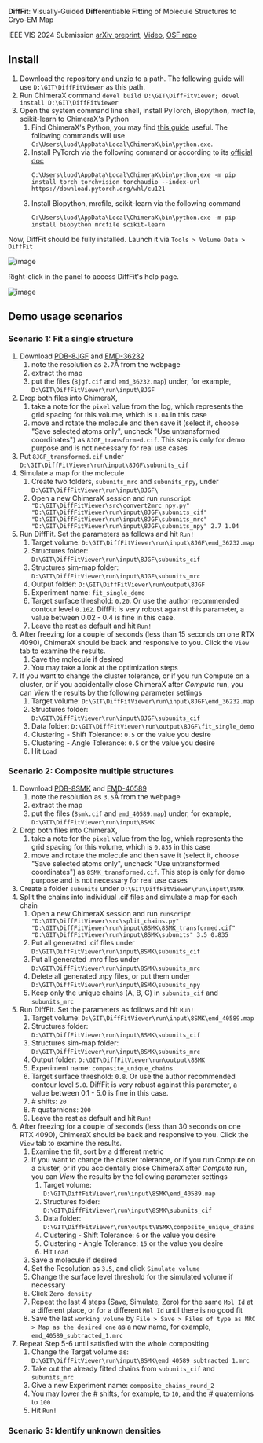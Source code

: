 **DiffFit**: Visually-Guided **Diff**erentiable **Fit**ting of Molecule Structures to Cryo-EM Map

IEEE VIS 2024 Submission [arXiv preprint](https://arxiv.org/abs/2404.02465), [Video](https://youtu.be/dWcHDWT9_mw), [OSF repo](https://osf.io/5tx4q/)

## Install 

1. Download the repository and unzip to a path. The following guide will use `D:\GIT\DiffFitViewer` as this path. 
2. Run ChimeraX command `devel build D:\GIT\DiffFitViewer; devel install D:\GIT\DiffFitViewer`
3. Open the system command line shell, install PyTorch, Biopython, mrcfile, scikit-learn to ChimeraX's Python
    1. Find ChimeraX's Python, you may find [this guide](https://www.cgl.ucsf.edu/chimerax/docs/devel/ides_debugging_profiling.html) useful. The following commands will use `C:\Users\luod\AppData\Local\ChimeraX\bin\python.exe`.
    2. Install PyTorch via the following command or according to its [official doc](https://pytorch.org/get-started/locally/)
       ```
       C:\Users\luod\AppData\Local\ChimeraX\bin\python.exe -m pip install torch torchvision torchaudio --index-url https://download.pytorch.org/whl/cu121
       ```
    3. Install Biopython, mrcfile, scikit-learn via the following command
       ```
       C:\Users\luod\AppData\Local\ChimeraX\bin\python.exe -m pip install biopython mrcfile scikit-learn
       ```

Now, DiffFit should be fully installed. Launch it via `Tools > Volume Data > DiffFit`

![image](https://github.com/nanovis/DiffFitViewer/assets/8460424/7c44d942-6c03-40bd-9791-5383214bafc1)

Right-click in the panel to access DiffFit's help page. 

![image](https://github.com/nanovis/DiffFitViewer/assets/8460424/d94283cd-4b4c-4d69-aa20-68e78f81e75f)

## Demo usage scenarios

### Scenario 1: Fit a single structure

1. Download [PDB-8JGF](https://www.rcsb.org/structure/8JGF) and [EMD-36232](https://www.ebi.ac.uk/emdb/EMD-36232) 
   1. note the resolution as `2.7`Å from the webpage
   2. extract the map
   3. put the files (`8jgf.cif` and `emd_36232.map`) under, for example, `D:\GIT\DiffFitViewer\run\input\8JGF` 
2. Drop both files into ChimeraX, 
   1. take a note for the `pixel` value from the log, which represents the grid spacing for this volume, which is `1.04` in this case
   2. move and rotate the molecule and then save it (select it, choose "Save selected atoms only", uncheck "Use untransformed coordinates") as `8JGF_transformed.cif`. This step is only for demo purpose and is not necessary for real use cases
3. Put `8JGF_transformed.cif` under `D:\GIT\DiffFitViewer\run\input\8JGF\subunits_cif`
4. Simulate a map for the molecule
   1. Create two folders, `subunits_mrc` and `subunits_npy`, under `D:\GIT\DiffFitViewer\run\input\8JGF\`
   2. Open a new ChimeraX session and run `runscript "D:\GIT\DiffFitViewer\src\convert2mrc_npy.py" "D:\GIT\DiffFitViewer\run\input\8JGF\subunits_cif" "D:\GIT\DiffFitViewer\run\input\8JGF\subunits_mrc" "D:\GIT\DiffFitViewer\run\input\8JGF\subunits_npy" 2.7 1.04`
5. Run DiffFit. Set the parameters as follows and hit `Run!`
   1. Target volume: `D:\GIT\DiffFitViewer\run\input\8JGF\emd_36232.map`
   2. Structures folder: `D:\GIT\DiffFitViewer\run\input\8JGF\subunits_cif`
   3. Structures sim-map folder: `D:\GIT\DiffFitViewer\run\input\8JGF\subunits_mrc`
   4. Output folder: `D:\GIT\DiffFitViewer\run\output\8JGF`
   5. Experiment name: `fit_single_demo`
   6. Target surface threshold: `0.20`. Or use the author recommended contour level `0.162`. DiffFit is very robust against this parameter, a value between 0.02 - 0.4 is fine in this case.
   7. Leave the rest as default and hit `Run!`
6. After freezing for a couple of seconds (less than 15 seconds on one RTX 4090), ChimeraX should be back and responsive to you. Click the `View` tab to examine the results.
   1. Save the molecule if desired
   2. You may take a look at the optimization steps
7. If you want to change the cluster tolerance, or if you run Compute on a cluster, or if you accidentally close ChimeraX after _Compute_ run, you can _View_ the results by the following parameter settings
   1. Target volume: `D:\GIT\DiffFitViewer\run\input\8JGF\emd_36232.map`
   2. Structures folder: `D:\GIT\DiffFitViewer\run\input\8JGF\subunits_cif`
   3. Data folder: `D:\GIT\DiffFitViewer\run\output\8JGF\fit_single_demo`
   4. Clustering - Shift Tolerance: `0.5` or the value you desire
   5. Clustering - Angle Tolerance: `0.5` or the value you desire
   6. Hit `Load`


### Scenario 2: Composite multiple structures

1. Download [PDB-8SMK](https://www.rcsb.org/structure/8SMK) and [EMD-40589](https://www.ebi.ac.uk/emdb/EMD-40589) 
   1. note the resolution as `3.5`Å from the webpage
   2. extract the map
   3. put the files (`8smk.cif` and `emd_40589.map`) under, for example, `D:\GIT\DiffFitViewer\run\input\8SMK` 
2. Drop both files into ChimeraX, 
   1. take a note for the `pixel` value from the log, which represents the grid spacing for this volume, which is `0.835` in this case
   2. move and rotate the molecule and then save it (select it, choose "Save selected atoms only", uncheck "Use untransformed coordinates") as `8SMK_transformed.cif`. This step is only for demo purpose and is not necessary for real use cases
3. Create a folder `subunits` under `D:\GIT\DiffFitViewer\run\input\8SMK`
4. Split the chains into individual .cif files and simulate a map for each chain
   1. Open a new ChimeraX session and run `runscript "D:\GIT\DiffFitViewer\src\split_chains.py" "D:\GIT\DiffFitViewer\run\input\8SMK\8SMK_transformed.cif" "D:\GIT\DiffFitViewer\run\input\8SMK\subunits" 3.5 0.835`
   2. Put all generated .cif files under `D:\GIT\DiffFitViewer\run\input\8SMK\subunits_cif`
   3. Put all generated .mrc files under `D:\GIT\DiffFitViewer\run\input\8SMK\subunits_mrc`
   4. Delete all generated .npy files, or put them under `D:\GIT\DiffFitViewer\run\input\8SMK\subunits_npy`
   5. Keep only the unique chains (A, B, C) in `subunits_cif` and `subunits_mrc`
5. Run DiffFit. Set the parameters as follows and hit `Run!`
   1. Target volume: `D:\GIT\DiffFitViewer\run\input\8SMK\emd_40589.map`
   2. Structures folder: `D:\GIT\DiffFitViewer\run\input\8SMK\subunits_cif`
   3. Structures sim-map folder: `D:\GIT\DiffFitViewer\run\input\8SMK\subunits_mrc`
   4. Output folder: `D:\GIT\DiffFitViewer\run\output\8SMK`
   5. Experiment name: `composite_unique_chains`
   6. Target surface threshold: `0.8`. Or use the author recommended contour level `5.0`. DiffFit is very robust against this parameter, a value between 0.1 - 5.0 is fine in this case.
   7. \# shifts: `20`
   8. \# quaternions: `200`
   9. Leave the rest as default and hit `Run!`
6. After freezing for a couple of seconds (less than 30 seconds on one RTX 4090), ChimeraX should be back and responsive to you. Click the `View` tab to examine the results.
   1. Examine the fit, sort by a different metric
   2. If you want to change the cluster tolerance, or if you run Compute on a cluster, or if you accidentally close ChimeraX after _Compute_ run, you can _View_ the results by the following parameter settings
      1. Target volume: `D:\GIT\DiffFitViewer\run\input\8SMK\emd_40589.map`
      2. Structures folder: `D:\GIT\DiffFitViewer\run\input\8SMK\subunits_cif`
      3. Data folder: `D:\GIT\DiffFitViewer\run\output\8SMK\composite_unique_chains`
      4. Clustering - Shift Tolerance: `6` or the value you desire
      5. Clustering - Angle Tolerance: `15` or the value you desire
      6. Hit `Load`
   3. Save a molecule if desired
   4. Set the Resolution as `3.5`, and click `Simulate volume`
   5. Change the surface level threshold for the simulated volume if necessary
   6. Click `Zero density`
   7. Repeat the last 4 steps (Save, Simulate, Zero) for the same `Mol Id` at a different place, or for a different `Mol Id` until there is no good fit
   8. Save the last `working volume` by `File > Save > Files of type as MRC > Map as the desired one` as a new name, for example, `emd_40589_subtracted_1.mrc`  
7. Repeat Step 5-6 until satisfied with the whole compositing
   1. Change the Target volume as: `D:\GIT\DiffFitViewer\run\input\8SMK\emd_40589_subtracted_1.mrc`
   2. Take out the already fitted chains from `subunits_cif` and `subunits_mrc`
   3. Give a new Experiment name: `composite_chains_round_2`
   4. You may lower the \# shifts, for example, to `10`, and the \# quaternions to `100`
   5. Hit `Run!`
   

### Scenario 3: Identify unknown densities

